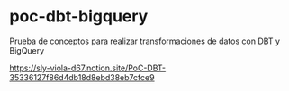 # poc-dbt-bigquery
Prueba de conceptos para realizar transformaciones de datos con DBT y BigQuery


https://sly-viola-d67.notion.site/PoC-DBT-35336127f86d4db18d8ebd38eb7cfce9